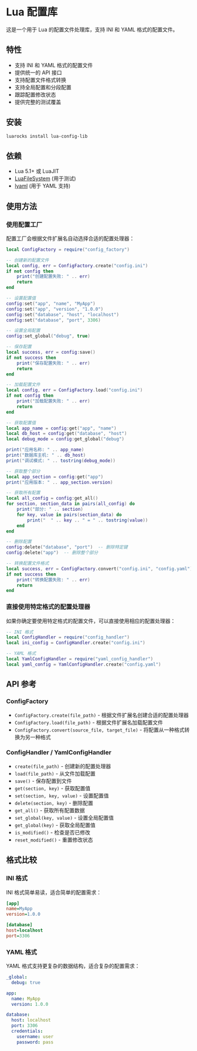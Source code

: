 # Lua 配置库

这是一个用于 Lua 的配置文件处理库，支持 INI 和 YAML 格式的配置文件。

## 特性

- 支持 INI 和 YAML 格式的配置文件
- 提供统一的 API 接口
- 支持配置文件格式转换
- 支持全局配置和分段配置
- 跟踪配置修改状态
- 提供完整的测试覆盖

## 安装

```bash
luarocks install lua-config-lib
```

## 依赖

- Lua 5.1+ 或 LuaJIT
- [LuaFileSystem](https://github.com/keplerproject/luafilesystem) (用于测试)
- [lyaml](https://github.com/gvvaughan/lyaml) (用于 YAML 支持)

## 使用方法

### 使用配置工厂

配置工厂会根据文件扩展名自动选择合适的配置处理器：

```lua
local ConfigFactory = require("config_factory")

-- 创建新的配置文件
local config, err = ConfigFactory.create("config.ini")
if not config then
    print("创建配置失败: " .. err)
    return
end

-- 设置配置值
config:set("app", "name", "MyApp")
config:set("app", "version", "1.0.0")
config:set("database", "host", "localhost")
config:set("database", "port", 3306)

-- 设置全局配置
config:set_global("debug", true)

-- 保存配置
local success, err = config:save()
if not success then
    print("保存配置失败: " .. err)
    return
end

-- 加载配置文件
local config, err = ConfigFactory.load("config.ini")
if not config then
    print("加载配置失败: " .. err)
    return
end

-- 获取配置值
local app_name = config:get("app", "name")
local db_host = config:get("database", "host")
local debug_mode = config:get_global("debug")

print("应用名称: " .. app_name)
print("数据库主机: " .. db_host)
print("调试模式: " .. tostring(debug_mode))

-- 获取整个部分
local app_section = config:get("app")
print("应用版本: " .. app_section.version)

-- 获取所有配置
local all_config = config:get_all()
for section, section_data in pairs(all_config) do
    print("部分: " .. section)
    for key, value in pairs(section_data) do
        print("  " .. key .. " = " .. tostring(value))
    end
end

-- 删除配置
config:delete("database", "port")  -- 删除特定键
config:delete("app")  -- 删除整个部分

-- 转换配置文件格式
local success, err = ConfigFactory.convert("config.ini", "config.yaml")
if not success then
    print("转换配置失败: " .. err)
    return
end
```

### 直接使用特定格式的配置处理器

如果你确定要使用特定格式的配置文件，可以直接使用相应的配置处理器：

```lua
-- INI 格式
local ConfigHandler = require("config_handler")
local ini_config = ConfigHandler.create("config.ini")

-- YAML 格式
local YamlConfigHandler = require("yaml_config_handler")
local yaml_config = YamlConfigHandler.create("config.yaml")
```

## API 参考

### ConfigFactory

- `ConfigFactory.create(file_path)` - 根据文件扩展名创建合适的配置处理器
- `ConfigFactory.load(file_path)` - 根据文件扩展名加载配置文件
- `ConfigFactory.convert(source_file, target_file)` - 将配置从一种格式转换为另一种格式

### ConfigHandler / YamlConfigHandler

- `create(file_path)` - 创建新的配置处理器
- `load(file_path)` - 从文件加载配置
- `save()` - 保存配置到文件
- `get(section, key)` - 获取配置值
- `set(section, key, value)` - 设置配置值
- `delete(section, key)` - 删除配置
- `get_all()` - 获取所有配置数据
- `set_global(key, value)` - 设置全局配置值
- `get_global(key)` - 获取全局配置值
- `is_modified()` - 检查是否已修改
- `reset_modified()` - 重置修改状态

## 格式比较

### INI 格式

INI 格式简单易读，适合简单的配置需求：

```ini
[app]
name=MyApp
version=1.0.0

[database]
host=localhost
port=3306
```

### YAML 格式

YAML 格式支持更复杂的数据结构，适合复杂的配置需求：

```yaml
_global:
  debug: true

app:
  name: MyApp
  version: 1.0.0

database:
  host: localhost
  port: 3306
  credentials:
    username: user
    password: pass
```
